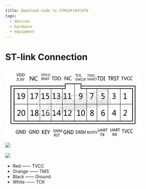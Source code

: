 ```yaml
---
title: Download Code to STM32F103C8T6
tags:
  - devices
  - hardware
  - equipment
---
```

# ST-link Connection

![](research_career/device/attachments/Pasted%20image%2020240119155428.png)

![](research_career/device/attachments/15a688c916c8e3d62c9cd1b86f7699a.jpg)

![](research_career/device/attachments/f09249c5b3281e8679dfe5235f1138a.jpg)

* Red —— TVCC
* Orange —— TMS
* Black —— Ground
* White —— TCK